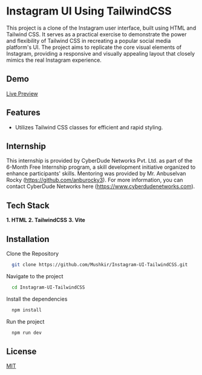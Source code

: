 
# Instagram UI Using TailwindCSS

This project is a clone of the Instagram user interface, built using HTML and Tailwind CSS. It serves as a practical exercise to demonstrate the power and flexibility of Tailwind CSS in recreating a popular social media platform's UI. The project aims to replicate the core visual elements of Instagram, providing a responsive and visually appealing layout that closely mimics the real Instagram experience.

## Demo

[Live Preview](https://mushkir.github.io/Instagram-UI-TailwindCSS/)



## Features

- Utilizes Tailwind CSS classes for efficient and rapid styling.


## Internship
This internship is provided by CyberDude Networks Pvt. Ltd. as part of the 6-Month Free Internship program, a skill development initiative organized to enhance participants' skills. Mentoring was provided by Mr. Anbuselvan Rocky (https://github.com/anburocky3). For more information, you can contact CyberDude Networks here (https://www.cyberdudenetworks.com).
## Tech Stack

**1. HTML**
**2. TailwindCSS**
**3. Vite**


## Installation

Clone the Repository
```bash
  git clone https://github.com/Mushkir/Instagram-UI-TailwindCSS.git
```
Navigate to the project
```bash
  cd Instagram-UI-TailwindCSS
``` 

Install the dependencies
```bash
  npm install
``` 
Run the project
```bash
  npm run dev
``` 
## License

[MIT](https://choosealicense.com/licenses/mit/)

